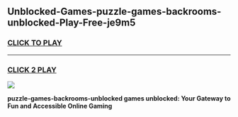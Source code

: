 
## Unblocked-Games-puzzle-games-backrooms-unblocked-Play-Free-je9m5
<h3>
<a href="https://premium76.site?title=puzzle-games-backrooms-unblocked&ref=22A">CLICK TO PLAY</a></h3>
<hr>

<h3>
<a href="https://premium76.site?title=puzzle-games-backrooms-unblocked&ref=22A">CLICK 2 PLAY</a>
  
</h3>

<a href="https://premium76.site?title=puzzle-games-backrooms-unblocked&ref=22A"><img src="https://clearcache.store/games.png"></a>


**puzzle-games-backrooms-unblocked games unblocked: Your Gateway to Fun and Accessible Online Gaming**
